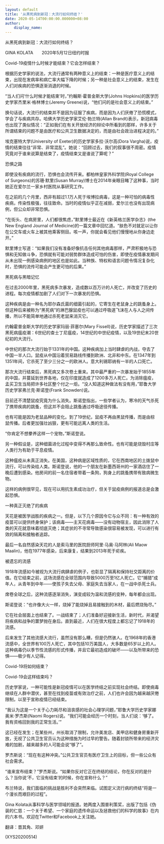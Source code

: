 ```yaml
---
layout: default
title: '从黑死病到新冠：大流行如何终结？'
date: 2020-05-14T00:00:00.000000+08:00
author:
    display_name: 
---
```


从黑死病到新冠：大流行如何终结？

GINA KOLATA　　2020年5月12日纽约时报

Covid-19疫情什么时候才能结束？它会怎样结束？

根据历史学家的说法，大流行通常有两种意义上的结束：一种是医疗意义上的结束，出现在发病率和病亡率大幅下降的时候；另一种是社会意义上的结束，发生在人们对疾病的恐惧逐渐消退的时候。

“当人们问‘什么时候才能结束’时，”约翰斯·霍普金斯大学(Johns Hopkins)的医学历史学家杰里米·格林博士(Jeremy Greene)说，“他们问的是社会意义上的结束。”

换句话说，大流行的结束并不是因为征服了疾病，而是因为人们厌倦了恐慌模式，学会了与疾病共存。哈佛大学历史学家艾伦·勃兰特(Allan Brandt)表示，新冠病毒也出现了类似情况：“正如我们在有关开放经济的辩论中所看到的那样，许多关于所谓结束的问题不是由医疗和公共卫生数据决定的，而是由社会政治进程决定的。”

埃克塞特大学(University of Exeter)的历史学家多拉·沃尔高(Dora Vargha)说，疫情的结束往往“非常、非常混乱”。她说：“回顾过去，我们的叙事很不周密。疫情究竟对于谁来说算是结束了，疫情结束又是谁说了算呢？”

恐惧之路

即使没有疾病的流行，恐惧也会流传开来。都柏林皇家外科学院(Royal College of Surgeons)的苏珊·默里(Susan Murray)博士在2014年亲眼目睹了这种事，当时她正在爱尔兰一家乡村医院从事研究工作。

在之前的几个月里，西非有超过1.1万人死于埃博拉病毒，这是一种可怕的病毒性疾病，传染性极强，往往致命。当时的疫情似乎正在减弱，爱尔兰也没有出现病例，但公众却非常恐惧。

“在街头、在病房里，人们都很焦虑，”默里博士最近在《新英格兰医学杂志》(the New England Journal of Medicine)的一篇文章中回忆道。“肤色不对就足以让你在公交车或火车上被其他乘客侧目。咳一声，你就会看见他们慢慢地从你身边走开。”

默里博士写道：“如果我们没有准备好像抗击任何其他病毒那样，严肃积极地与恐惧和无知做斗争，恐惧就有可能对弱势群体造成可怕的伤害，即使在疫情暴发期间从未出现一例感染病例的地区也是如此。当种族、特权和语言问题令情况复杂化时，恐惧的流传可能会产生更可怕的后果。”

黑死病与黑暗记忆

在过去2000年里，黑死病多次暴发，造成数以百万计的人死亡，并改变了历史的进程。每次疫情都加剧了人们对下一次暴发的恐惧。

这种疾病是由一种名为耶尔森氏菌的细菌引起的，它寄生在老鼠身上的跳蚤身上。但这种后来被称为“黑死病”的淋巴腺鼠疫也可以通过呼吸道飞沫在人与人之间传播，所以不能简单地通过杀死老鼠来消灭它。

约翰霍普金斯大学的历史学家玛丽·菲塞尔(Mary Fissell)说，历史学家描述了三次黑死病瘟疫潮：6世纪的查士丁尼瘟疫，14世纪的中世纪疫情，以及19世纪末20世纪初的大流行。

中世纪的那次大流行始于1331年的中国。这种疾病加上当时肆虐的内战，夺去了中国一半人口。鼠疫从中国沿着贸易路线传播到欧洲、北非和中东。在1347年到1351年间，它杀死了至少三分之一的欧洲人。意大利锡耶纳有一半的人口死亡。

那次大流行结束后，黑死病又多次卷土重来。其中最严重的一次暴发始于1855年的中国，并蔓延到世界各地，仅在印度就造成了1200多万人死亡。为消除瘟疫，孟买卫生当局把许多社区整个付之一炬。“没人知道这种做法有没有用，”耶鲁大学历史学家弗兰克·斯诺登(Frank Snowden)说。

目前还不清楚鼠疫究竟为什么消失。斯诺登指出，一些学者认为，寒冷的天气杀死了携带疾病的跳蚤，但这并不会阻止跳蚤通过呼吸途径传播。

也有可能是因为老鼠品种的变化。到了19世纪，鼠疫不再由黑鼠传播，而是由棕鼠传播。后者更加强壮凶狠，更有可能远离人类的生活。

“你肯定不想豢养这样一个宠物，”斯诺登说。

另一种假设是，这种细菌进化过程中变得不再那么致命性。也有可能是烧毁村庄等人类行为有助于平息疫情。

这种瘟疫从未真正消失。在美国，这种病是区域性质的，它在西南地区的土拨鼠中流行，可以传染给人类。斯诺登说，他的一个朋友在新墨西哥州的一家酒店住了一晚后遭到感染。他房间的前一名住宿者带着一条狗，狗身上的跳蚤携带有致病微生物。

这样的病例很罕见，现在可以用抗生素成功治疗，但关于鼠疫病例的报道总是会激起恐惧。

一种真正灭绝了的疾病

天花是被医学战胜的疾病之一。但是，以下几个原因令它与众不同：有一种有效的疫苗可以提供终身保护；该病毒——主天花病毒——没有动物宿主，因此消除了人类的天花就意味着彻底灭绝；其症状的不寻常导致感染很容易被发现，可以进行有效的隔离和接触者追踪。

最后一名自然感染天花的人是索马里的医院厨师阿里·马奥·马阿林(Ali Maow Maalin)，他在1977年感染，后来康复，结果到2013年死于疟疾。

被遗忘的流感

1918年流感如今被视为大流行病肆虐的例子，也彰显了隔离和保持社交距离的价值。在它结束之前，这场流感在全球范围内导致5000万至1亿人死亡。它“捕猎”成年人，从青年到中年——使孩子失去父母、家庭失去当家人，在一战中杀死士兵。

席卷全球之后，这种流感逐渐消失，演变成较为温和流感的变种，每年都会出现。

斯诺登说：“也许像大火一样，烧掉了能烧掉且易接触到的木材，最后燃烧殆尽。”

它在社会层面上也结束了。一战结束了；人们准备好迎接新生活，新时代，并渴望将疾病和战争的噩梦抛在身后。直到最近，人们在很大程度上都忘记了1918年的流感。

后来发生了其他流感大流行，虽然没有那么糟，但是仍然骇人。在1968年的香港流感中，全世界有100万人死亡，其中包括10万美国人，大多数是65岁以上的人。这种病毒仍以季节性流感的形式传播，并且它最初造成的破坏——以及所带来的恐惧——极少有人记得。

Covid-19将如何结束？

Covid-19会这样结束吗？

历史学家说，一种可能性是新冠疫情可以在医学终结之前实现社会终结。即使病毒继续在人群中潜伏，甚至在找到疫苗或有效治疗之前，人们也许会因为越来越厌倦限制，以至于宣称疫情已经结束。

“我认为这是一个关于心力耗尽和沮丧感的社会心理学问题，”耶鲁大学历史学家娜奥米·罗杰斯(Naomi Rogers)说。“我们可能会经历一个时刻，当人们说：‘够了。我有资格回到我的正常生活。’”

这已经在发生；在某些州，州长取消了限制，允许美发店、美甲店和健身房重新开放，无视了公共卫生官员认为这种措施为时过早的警告。随着封锁所带来的经济灾难的加剧，越来越多的人可能会说“够了”。

罗杰斯说：“现在有这种冲突。”公共卫生官员有医疗卫生上的目标，但一些公众有社会需求。

“谁来宣布结束？”罗杰斯说。“如果你反对它正在终结的结论，你在反对的是什么？当你说‘不，它没有结束’的时候，你在宣称什么？”

布兰特说，我们面临的挑战是胜利不会突然来临。试图定义流行病的终结“将是一个漫长而艰巨的过程”。

Gina Kolata从事科学与医学领域的报道。她两度入围普利策奖，出版了包括《伪装的仁慈：一个关于希望、一个家庭的遗传命运以及拯救他们的科学的故事》在内的六本书。欢迎在Twitter和Facebook上关注她。

翻译：晋其角、邓妍

(XYS20200514)

